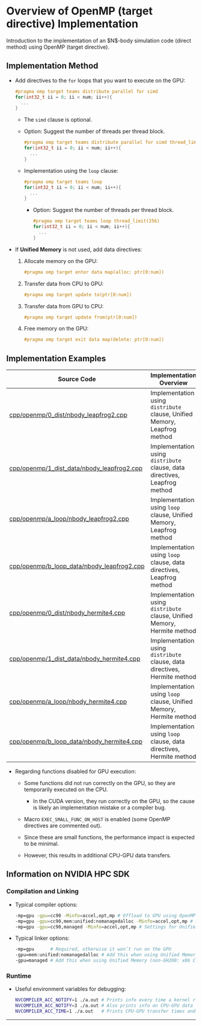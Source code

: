 # Overview of OpenMP (target directive) Implementation

Introduction to the implementation of an \$N\$-body simulation code (direct method) using OpenMP (target directive).

## Implementation Method

* Add directives to the `for` loops that you want to execute on the GPU:

  ```c++
  #pragma omp target teams distribute parallel for simd
  for(int32_t ii = 0; ii < num; ii++){
    ...
  }
  ```

  * The `simd` clause is optional.

  * Option: Suggest the number of threads per thread block.

    ```c++
    #pragma omp target teams distribute parallel for simd thread_limit(256)
    for(int32_t ii = 0; ii < num; ii++){
      ...
    }
    ```

  * Implementation using the `loop` clause:

    ```c++
    #pragma omp target teams loop
    for(int32_t ii = 0; ii < num; ii++){
      ...
    }
    ```

    * Option: Suggest the number of threads per thread block.

      ```c++
      #pragma omp target teams loop thread_limit(256)
      for(int32_t ii = 0; ii < num; ii++){
        ...
      }
      ```

* If **Unified Memory** is not used, add data directives:

  1. Allocate memory on the GPU:

     ```c++
     #pragma omp target enter data map(alloc: ptr[0:num])
     ```

  2. Transfer data from CPU to GPU:

     ```c++
     #pragma omp target update to(ptr[0:num])
     ```

  3. Transfer data from GPU to CPU:

     ```c++
     #pragma omp target update from(ptr[0:num])
     ```

  4. Free memory on the GPU:

     ```c++
     #pragma omp target exit data map(delete: ptr[0:num])
     ```

## Implementation Examples

| Source Code                                                                                  | Implementation Overview                                                    | Notes                                     |
| -------------------------------------------------------------------------------------------- | -------------------------------------------------------------------------- | ----------------------------------------- |
| [cpp/openmp/0\_dist/nbody\_leapfrog2.cpp](/cpp/openmp/0_dist/nbody_leapfrog2.cpp)            | Implementation using `distribute` clause, Unified Memory, Leapfrog method  |                                           |
| [cpp/openmp/1\_dist\_data/nbody\_leapfrog2.cpp](/cpp/openmp/1_dist_data/nbody_leapfrog2.cpp) | Implementation using `distribute` clause, data directives, Leapfrog method |                                           |
| [cpp/openmp/a\_loop/nbody\_leapfrog2.cpp](/cpp/openmp/a_loop/nbody_leapfrog2.cpp)            | Implementation using `loop` clause, Unified Memory, Leapfrog method        |                                           |
| [cpp/openmp/b\_loop\_data/nbody\_leapfrog2.cpp](/cpp/openmp/b_loop_data/nbody_leapfrog2.cpp) | Implementation using `loop` clause, data directives, Leapfrog method       |                                           |
| [cpp/openmp/0\_dist/nbody\_hermite4.cpp](/cpp/openmp/0_dist/nbody_hermite4.cpp)              | Implementation using `distribute` clause, Unified Memory, Hermite method   | Some functions disabled for GPU execution |
| [cpp/openmp/1\_dist\_data/nbody\_hermite4.cpp](/cpp/openmp/1_dist_data/nbody_hermite4.cpp)   | Implementation using `distribute` clause, data directives, Hermite method  | Some functions disabled for GPU execution |
| [cpp/openmp/a\_loop/nbody\_hermite4.cpp](/cpp/openmp/a_loop/nbody_hermite4.cpp)              | Implementation using `loop` clause, Unified Memory, Hermite method         | Some functions disabled for GPU execution |
| [cpp/openmp/b\_loop\_data/nbody\_hermite4.cpp](/cpp/openmp/b_loop_data/nbody_hermite4.cpp)   | Implementation using `loop` clause, data directives, Hermite method        | Some functions disabled for GPU execution |

* Regarding functions disabled for GPU execution:

  * Some functions did not run correctly on the GPU, so they are temporarily executed on the CPU.

    * In the CUDA version, they run correctly on the GPU, so the cause is likely an implementation mistake or a compiler bug.
  * Macro `EXEC_SMALL_FUNC_ON_HOST` is enabled (some OpenMP directives are commented out).
  * Since these are small functions, the performance impact is expected to be minimal.
  * However, this results in additional CPU-GPU data transfers.

## Information on NVIDIA HPC SDK

### Compilation and Linking

* Typical compiler options:

  ```sh
  -mp=gpu -gpu=cc90 -Minfo=accel,opt,mp # Offload to GPU using OpenMP, optimized for cc90 (NVIDIA H100), outputs compiler messages on GPU offloading and optimizations
  -mp=gpu -gpu=cc90,mem:unified:nomanagedalloc -Minfo=accel,opt,mp # Recommended settings for Unified Memory on NVIDIA GH200
  -mp=gpu -gpu=cc90,managed -Minfo=accel,opt,mp # Settings for Unified Memory on non-GH200 environments (x86 CPU + NVIDIA GPU)
  ```

* Typical linker options:

  ```sh
  -mp=gpu      # Required, otherwise it won’t run on the GPU
  -gpu=mem:unified:nomanagedalloc # Add this when using Unified Memory (NVIDIA GH200)
  -gpu=managed # Add this when using Unified Memory (non-GH200: x86 CPU + NVIDIA GPU)
  ```

### Runtime

* Useful environment variables for debugging:

  ```sh
  NVCOMPILER_ACC_NOTIFY=1 ./a.out # Prints info every time a kernel runs on the GPU
  NVCOMPILER_ACC_NOTIFY=3 ./a.out # Also prints info on CPU-GPU data transfers
  NVCOMPILER_ACC_TIME=1 ./a.out   # Prints CPU-GPU transfer times and GPU execution time
  ```

---
